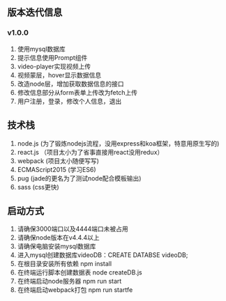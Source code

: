 ## 版本迭代信息
### v1.0.0
1. 使用mysql数据库
2. 提示信息使用Prompt组件
3. video-player实现视频上传
4. 视频蒙层，hover显示数据信息
5. 改造node层，增加获取数据信息的接口
6. 修改信息部分从form表单上传改为fetch上传
7. 用户注册，登录，修改个人信息，退出
## 技术栈
1. node.js (为了锻炼nodejs流程，没用express和koa框架，特意用原生写的)
2. react.js （项目太小为了省事直接用react没用redux）
3. webpack (项目太小随便写写)
4. ECMAScript2015 (学习ES6)
5. pug (jade的更名为了测试node配合模板输出)
6. sass (css更快)
## 启动方式
1. 请确保3000端口以及4444端口未被占用
2. 请确保node版本在v4.4.4以上
3. 请确保电脑安装mysql数据库
4. 进入mysql创建数据库videoDB：CREATE DATABSE videoDB;
4. 在根目录安装所有依赖 npm install
5. 在终端运行脚本创建数据表 node createDB.js
6. 在终端启动node服务器 npm run start
7. 在终端启动webpack打包 npm run startfe
